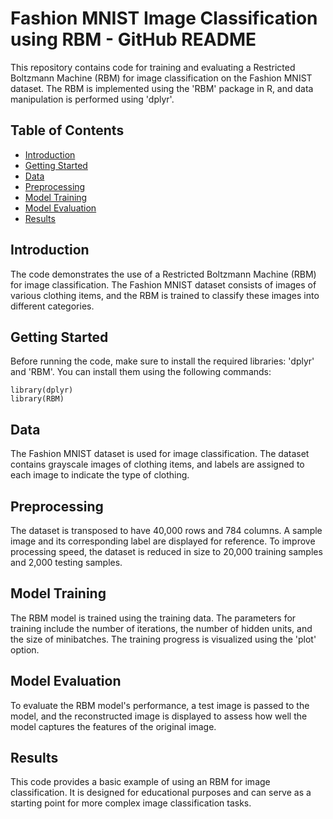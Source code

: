 <!-- HTML Tags for GitHub README -->
<h1>Fashion MNIST Image Classification using RBM - GitHub README</h1>
<p>This repository contains code for training and evaluating a Restricted Boltzmann Machine (RBM) for image classification on the Fashion MNIST dataset. The RBM is implemented using the 'RBM' package in R, and data manipulation is performed using 'dplyr'.</p>
<h2>Table of Contents</h2>
<ul>
  <li><a href="#introduction">Introduction</a></li>
  <li><a href="#getting-started">Getting Started</a></li>
  <li><a href="#data">Data</a></li>
  <li><a href="#preprocessing">Preprocessing</a></li>
  <li><a href="#model-training">Model Training</a></li>
  <li><a href="#model-evaluation">Model Evaluation</a></li>
  <li><a href="#results">Results</a></li>
</ul>

<h2>Introduction</h2>
<p>The code demonstrates the use of a Restricted Boltzmann Machine (RBM) for image classification. The Fashion MNIST dataset consists of images of various clothing items, and the RBM is trained to classify these images into different categories.</p>

<h2>Getting Started</h2>
<p>Before running the code, make sure to install the required libraries: 'dplyr' and 'RBM'. You can install them using the following commands:</p>
<pre>
<code>library(dplyr)
library(RBM)</code>
</pre>

<h2>Data</h2>
<p>The Fashion MNIST dataset is used for image classification. The dataset contains grayscale images of clothing items, and labels are assigned to each image to indicate the type of clothing.</p>

<h2>Preprocessing</h2>
<p>The dataset is transposed to have 40,000 rows and 784 columns. A sample image and its corresponding label are displayed for reference. To improve processing speed, the dataset is reduced in size to 20,000 training samples and 2,000 testing samples.</p>

<h2>Model Training</h2>
<p>The RBM model is trained using the training data. The parameters for training include the number of iterations, the number of hidden units, and the size of minibatches. The training progress is visualized using the 'plot' option.</p>

<h2>Model Evaluation</h2>
<p>To evaluate the RBM model's performance, a test image is passed to the model, and the reconstructed image is displayed to assess how well the model captures the features of the original image.</p>

<h2>Results</h2>
<p>This code provides a basic example of using an RBM for image classification. It is designed for educational purposes and can serve as a starting point for more complex image classification tasks.</p>


